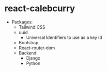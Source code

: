 # react-calebcurry

- Packages:
    - Tailwind CSS
    - uuid
        - Universal Identifiers to use as a key id
    - Bootstrap
    - React-router-dom
    - Backend
        - Django
        - Python